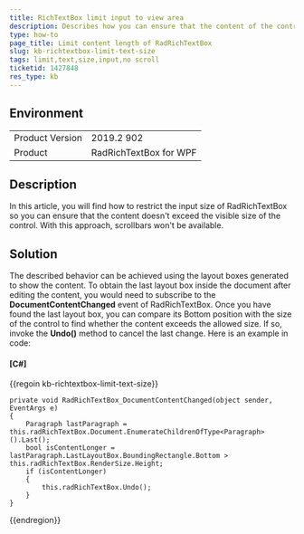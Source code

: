 ```yaml
---
title: RichTextBox limit input to view area
description: Describes how you can ensure that the content of the control doesn't exceed the applied size.
type: how-to
page_title: Limit content length of RadRichTextBox
slug: kb-richtextbox-limit-text-size
tags: limit,text,size,input,no scroll
ticketid: 1427848
res_type: kb
---
```


## Environment
<table>
	<tbody>
		<tr>
			<td>Product Version</td>
			<td>2019.2 902</td>
		</tr>
		<tr>
			<td>Product</td>
			<td>RadRichTextBox for WPF</td>
		</tr>
	</tbody>
</table>


## Description
In this article, you will find how to restrict the input size of RadRichTextBox so you can ensure that the content doesn't exceed the visible size of the control. With this approach, scrollbars won't be available. 

## Solution
The described behavior can be achieved using the layout boxes generated to show the content. To obtain the last layout box inside the document after editing the content, you would need to subscribe to the **DocumentContentChanged** event of RadRichTextBox. Once you have found the last layout box, you can compare its Bottom position with the size of the control to find whether the content exceeds the allowed size. If so, invoke the **Undo()** method to cancel the last change. Here is an example in code:

#### [C#]
{{regoin kb-richtextbox-limit-text-size}}

    private void RadRichTextBox_DocumentContentChanged(object sender, EventArgs e)
    {
        Paragraph lastParagraph = this.radRichTextBox.Document.EnumerateChildrenOfType<Paragraph>().Last();
        bool isContentLonger = lastParagraph.LastLayoutBox.BoundingRectangle.Bottom > this.radRichTextBox.RenderSize.Height;
        if (isContentLonger)
        {
            this.radRichTextBox.Undo();
        }
    }
{{endregion}}